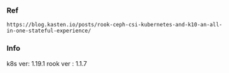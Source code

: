 ### Ref
```
https://blog.kasten.io/posts/rook-ceph-csi-kubernetes-and-k10-an-all-in-one-stateful-experience/

```

### Info

k8s ver: 1.19.1
rook ver : 1.1.7